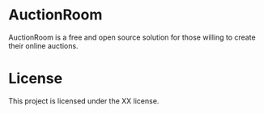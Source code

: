 # AuctionRoom

AuctionRoom is a free and open source solution for those willing to create their online auctions.

# License

This project is licensed under the XX license.